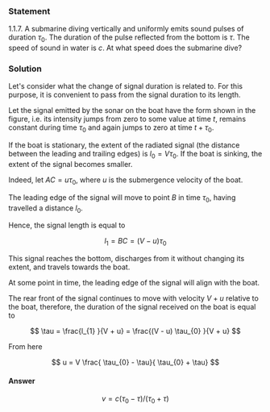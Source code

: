###  Statement

$1.1.7.$ A submarine diving vertically and uniformly emits sound pulses of duration $\tau_0$. The duration of the pulse reflected from the bottom is $\tau$. The speed of sound in water is $c$. At what speed does the submarine dive?

### Solution

Let's consider what the change of signal duration is related to. For this purpose, it is convenient to pass from the signal duration to its length.

Let the signal emitted by the sonar on the boat have the form shown in the figure, i.e. its intensity jumps from zero to some value at time $t$, remains constant during time $\tau_{0}$ and again jumps to zero at time $t + \tau_{0}$.

If the boat is stationary, the extent of the radiated signal (the distance between the leading and trailing edges) is $l_{0} = V \tau_{0}$. If the boat is sinking, the extent of the signal becomes smaller.

Indeed, let $AC = u \tau_{0}$, where $u$ is the submergence velocity of the boat.

The leading edge of the signal will move to point $B$ in time $\tau_{0}$, having travelled a distance $l_{0}$.

Hence, the signal length is equal to

$$
l_{1} = BC = ( V - u ) \tau_{0}
$$

This signal reaches the bottom, discharges from it without changing its extent, and travels towards the boat.

At some point in time, the leading edge of the signal will align with the boat.

The rear front of the signal continues to move with velocity $V + u$ relative to the boat, therefore, the duration of the signal received on the boat is equal to

$$
\tau = \frac{l_{1} }{V + u} = \frac{(V - u) \tau_{0} }{V + u}
$$

From here

$$
u = V \frac{ \tau_{0} - \tau}{ \tau_{0} + \tau}
$$

#### Answer

$$
v = c(\tau_{0} − \tau )/(\tau_{0} + \tau )
$$